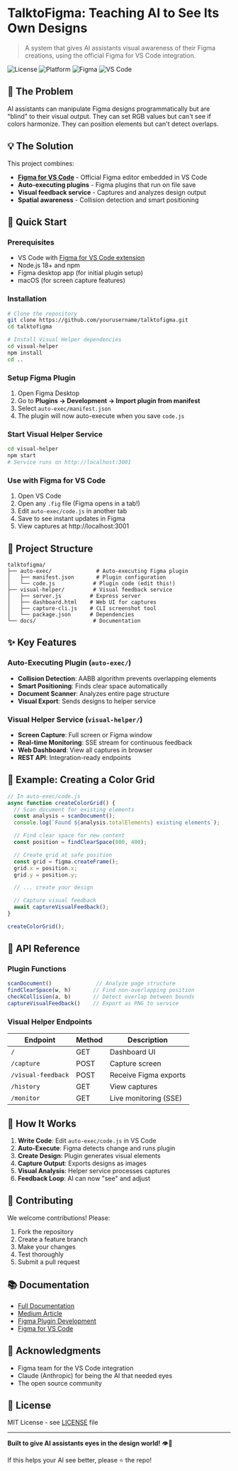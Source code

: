 # TalktoFigma: Teaching AI to See Its Own Designs

> A system that gives AI assistants visual awareness of their Figma creations, using the official Figma for VS Code integration.

![License](https://img.shields.io/badge/license-MIT-blue.svg)
![Platform](https://img.shields.io/badge/platform-macOS-lightgrey.svg)
![Figma](https://img.shields.io/badge/Figma-Plugin-red.svg)
![VS Code](https://img.shields.io/badge/VS%20Code-Extension-blue.svg)

## 🎯 The Problem

AI assistants can manipulate Figma designs programmatically but are "blind" to their visual output. They can set RGB values but can't see if colors harmonize. They can position elements but can't detect overlaps.

## 💡 The Solution

This project combines:
- **[Figma for VS Code](https://help.figma.com/hc/en-us/articles/15023121296151-Figma-for-VS-Code)** - Official Figma editor embedded in VS Code
- **Auto-executing plugins** - Figma plugins that run on file save
- **Visual feedback service** - Captures and analyzes design output
- **Spatial awareness** - Collision detection and smart positioning

## 🚀 Quick Start

### Prerequisites
- VS Code with [Figma for VS Code extension](https://marketplace.visualstudio.com/items?itemName=figma.figma-vscode-extension)
- Node.js 18+ and npm
- Figma desktop app (for initial plugin setup)
- macOS (for screen capture features)

### Installation

```bash
# Clone the repository
git clone https://github.com/yourusername/talktofigma.git
cd talktofigma

# Install Visual Helper dependencies
cd visual-helper
npm install
cd ..
```

### Setup Figma Plugin

1. Open Figma Desktop
2. Go to **Plugins → Development → Import plugin from manifest**
3. Select `auto-exec/manifest.json`
4. The plugin will now auto-execute when you save `code.js`

### Start Visual Helper Service

```bash
cd visual-helper
npm start
# Service runs on http://localhost:3001
```

### Use with Figma for VS Code

1. Open VS Code
2. Open any `.fig` file (Figma opens in a tab!)
3. Edit `auto-exec/code.js` in another tab
4. Save to see instant updates in Figma
5. View captures at http://localhost:3001

## 📁 Project Structure

```
talktofigma/
├── auto-exec/              # Auto-executing Figma plugin
│   ├── manifest.json       # Plugin configuration
│   └── code.js            # Plugin code (edit this!)
├── visual-helper/         # Visual feedback service
│   ├── server.js         # Express server
│   ├── dashboard.html    # Web UI for captures
│   ├── capture-cli.js    # CLI screenshot tool
│   └── package.json      # Dependencies
└── docs/                  # Documentation
```

## ✨ Key Features

### Auto-Executing Plugin (`auto-exec/`)
- **Collision Detection**: AABB algorithm prevents overlapping elements
- **Smart Positioning**: Finds clear space automatically
- **Document Scanner**: Analyzes entire page structure
- **Visual Export**: Sends designs to helper service

### Visual Helper Service (`visual-helper/`)
- **Screen Capture**: Full screen or Figma window
- **Real-time Monitoring**: SSE stream for continuous feedback
- **Web Dashboard**: View all captures in browser
- **REST API**: Integration-ready endpoints

## 🎨 Example: Creating a Color Grid

```javascript
// In auto-exec/code.js
async function createColorGrid() {
  // Scan document for existing elements
  const analysis = scanDocument();
  console.log(`Found ${analysis.totalElements} existing elements`);

  // Find clear space for new content
  const position = findClearSpace(800, 400);

  // Create grid at safe position
  const grid = figma.createFrame();
  grid.x = position.x;
  grid.y = position.y;

  // ... create your design

  // Capture visual feedback
  await captureVisualFeedback();
}

createColorGrid();
```

## 🔧 API Reference

### Plugin Functions

```javascript
scanDocument()              // Analyze page structure
findClearSpace(w, h)       // Find non-overlapping position
checkCollision(a, b)       // Detect overlap between bounds
captureVisualFeedback()    // Export as PNG to service
```

### Visual Helper Endpoints

| Endpoint | Method | Description |
|----------|--------|-------------|
| `/` | GET | Dashboard UI |
| `/capture` | POST | Capture screen |
| `/visual-feedback` | POST | Receive Figma exports |
| `/history` | GET | View captures |
| `/monitor` | GET | Live monitoring (SSE) |

## 📖 How It Works

1. **Write Code**: Edit `auto-exec/code.js` in VS Code
2. **Auto-Execute**: Figma detects change and runs plugin
3. **Create Design**: Plugin generates visual elements
4. **Capture Output**: Exports designs as images
5. **Visual Analysis**: Helper service processes captures
6. **Feedback Loop**: AI can now "see" and adjust

## 🤝 Contributing

We welcome contributions! Please:

1. Fork the repository
2. Create a feature branch
3. Make your changes
4. Test thoroughly
5. Submit a pull request

## 📚 Documentation

- [Full Documentation](docs/DOCUMENTATION.md)
- [Medium Article](docs/MEDIUM_ARTICLE.md)
- [Figma Plugin Development](https://www.figma.com/plugin-docs/)
- [Figma for VS Code](https://help.figma.com/hc/en-us/articles/15023121296151-Figma-for-VS-Code)

## 🙏 Acknowledgments

- Figma team for the VS Code integration
- Claude (Anthropic) for being the AI that needed eyes
- The open source community

## 📄 License

MIT License - see [LICENSE](LICENSE) file

---

**Built to give AI assistants eyes in the design world!** 👁️🎨

If this helps your AI see better, please ⭐ the repo!